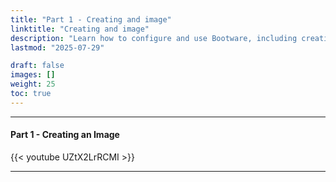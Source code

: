 ```yaml
---
title: "Part 1 - Creating and image"
linktitle: "Creating and image" 
description: "Learn how to configure and use Bootware, including creating an image"
lastmod: "2025-07-29"

draft: false
images: []
weight: 25
toc: true
---
```


-----
#### Part 1 - Creating an Image

{{< youtube UZtX2LrRCMI >}}
<br>

-----



